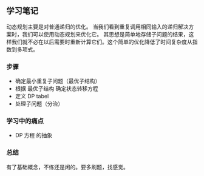 ## 学习笔记

动态规划主要是对普通递归的优化。
当我们看到重复调用相同输入的递归解决方案时，我们可以使用动态规划来优化它。
其思想是简单地存储子问题的结果，这样我们就不必在以后需要时重新计算它们。这个简单的优化降低了时间复杂度从指数到多项式。

### 步骤

* 确定最小重复子问题（最优子结构）
* 根据 最优子结构 确定状态转移方程
* 定义 DP tabel
* 处理子问题（分治）

### 学习中的痛点

* DP 方程 的抽象 

### 总结

有了基础概念，不练还是闲的。要多刷题，找感觉。
